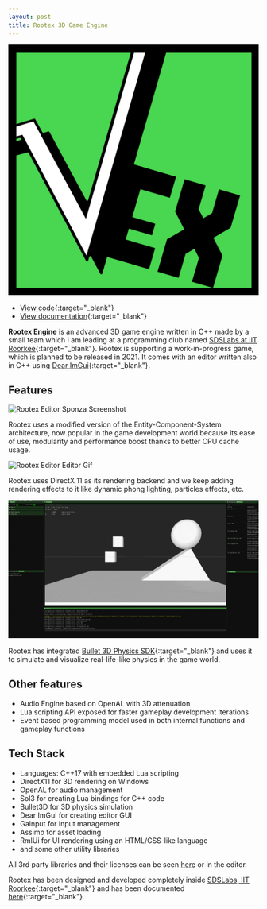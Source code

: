 ```yaml
---
layout: post
title: Rootex 3D Game Engine
---
```


<img src="/assets/rootex.png">

* [View code](https://github.com/sdslabs/Rootex){:target="_blank"}
* [View documentation](https://rootex.readthedocs.io/){:target="_blank"}

**Rootex Engine** is an advanced 3D game engine written in C++ made by a small team which I am leading at a programming club named [SDSLabs at IIT Roorkee](https://sdslabs.co/){:target="_blank"}. Rootex is supporting a work-in-progress game, which is planned to be released in 2021. It comes with an editor written also in C++ using [Dear ImGui](https://github.com/ocornut/imgui){:target="_blank"}.

## Features

![Rootex Editor Sponza Screenshot](/assets/rootex_editor_sponza_gif.gif)

Rootex uses a modified version of the Entity-Component-System architecture, now popular in the game development world because its ease of use, modularity and performance boost thanks to better CPU cache usage.

![Rootex Editor Editor Gif](/assets/rootex_editor_gif.gif)

Rootex uses DirectX 11 as its rendering backend and we keep adding rendering effects to it like dynamic phong lighting, particles effects, etc.

![Rootex Editor Physics Gif](/assets/rootex_physics_gif.gif)

Rootex has integrated [Bullet 3D Physics SDK](https://github.com/bulletphysics/bullet3){:target="_blank"} and uses it to simulate and visualize real-life-like physics in the game world.

## Other features

* Audio Engine based on OpenAL with 3D attenuation
* Lua scripting API exposed for faster gameplay development iterations
* Event based programming model used in both internal functions and gameplay functions

## Tech Stack

* Languages: C++17 with embedded Lua scripting
* DirectX11 for 3D rendering on Windows
* OpenAL for audio management
* Sol3 for creating Lua bindings for C++ code
* Bullet3D for 3D physics simulation
* Dear ImGui for creating editor GUI
* Gainput for input management
* Assimp for asset loading
* RmlUi for UI rendering using an HTML/CSS-like language
* and some other utility libraries

All 3rd party libraries and their licenses can be seen [here](https://github.com/sdslabs/Rootex/tree/master/rootex/vendor) or in the editor.

Rootex has been designed and developed completely inside [SDSLabs, IIT Roorkee](https://sdslabs.co/){:target="_blank"} and has been documented [here](https://rootex.readthedocs.io/){:target="_blank"}.
